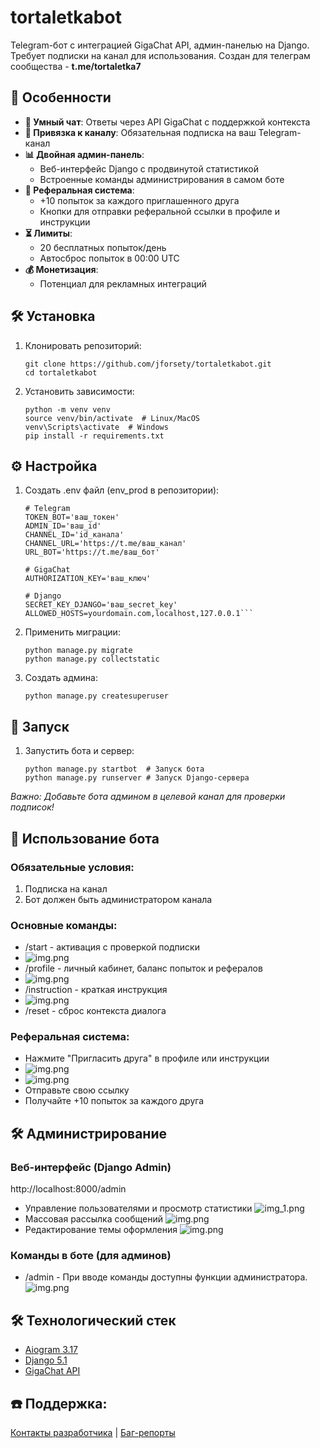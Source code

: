 # tortaletkabot

Telegram-бот с интеграцией GigaChat API, админ-панелью на Django. Требует подписки на канал для использования.
Создан для телеграм сообщества - **t.me/tortaletka7**

## 🌟 Особенности

- **🤖 Умный чат**: Ответы через API GigaChat с поддержкой контекста
- **🔑 Привязка к каналу**: Обязательная подписка на ваш Telegram-канал
- **📊 Двойная админ-панель**:
  - Веб-интерфейс Django с продвинутой статистикой
  - Встроенные команды администрирования в самом боте
- **🎯 Реферальная система**:
  - +10 попыток за каждого приглашенного друга
  - Кнопки для отправки реферальной ссылки в профиле и инструкции
- **⏳ Лимиты**:
  - 20 бесплатных попыток/день
  - Автосброс попыток в 00:00 UTC
- **💰 Монетизация**:
  - Потенциал для рекламных интеграций

## 🛠 Установка

1. Клонировать репозиторий:
   ```
   git clone https://github.com/jforsety/tortaletkabot.git
   cd tortaletkabot
   ```
2. Установить зависимости:
    ```
    python -m venv venv
    source venv/bin/activate  # Linux/MacOS
    venv\Scripts\activate  # Windows
    pip install -r requirements.txt
    ```
## ⚙ Настройка

1. Создать .env файл (env_prod в репозитории):
    ```
    # Telegram
    TOKEN_BOT='ваш_токен'
    ADMIN_ID='ваш_id'
    CHANNEL_ID='id_канала'
    CHANNEL_URL='https://t.me/ваш_канал'
    URL_BOT='https://t.me/ваш_бот'

    # GigaChat
    AUTHORIZATION_KEY='ваш_ключ'

    # Django
    SECRET_KEY_DJANGO='ваш_secret_key'
    ALLOWED_HOSTS=yourdomain.com,localhost,127.0.0.1```
   
2. Применить миграции:
    ```
    python manage.py migrate
    python manage.py collectstatic
   ```
   
3. Создать админа:
    ```
    python manage.py createsuperuser
    ```
   
## 🚀 Запуск

1. Запустить бота и сервер:
    ```
    python manage.py startbot  # Запуск бота
    python manage.py runserver # Запуск Django-сервера
    ```
   
_Важно: Добавьте бота админом в целевой канал для проверки подписок!_

## 🤖 Использование бота

### Обязательные условия:

1. Подписка на канал
2. Бот должен быть администратором канала

### Основные команды:

* /start - активация с проверкой подписки
* ![img.png](readme/img_6.png)
* /profile - личный кабинет, баланс попыток и рефералов
* ![img.png](readme/img_7.png)
* /instruction - краткая инструкция
* ![img.png](readme/img_8.png)
* /reset - сброс контекста диалога

### Реферальная система:

* Нажмите "Пригласить друга" в профиле или инструкции
* ![img.png](readme/img_4.png)
* ![img.png](readme/img_5.png)
* Отправьте свою ссылку
* Получайте +10 попыток за каждого друга

## 🛠 Администрирование

### Веб-интерфейс (Django Admin)
http://localhost:8000/admin

* Управление пользователями и просмотр статистики
![img_1.png](readme/img_1.png)
* Массовая рассылка сообщений
![img.png](readme/img_2.png)
* Редактирование темы оформления
![img.png](readme/img_3.png)

### Команды в боте (для админов)

* /admin - При вводе команды доступны функции администратора.
![img.png](readme/img.png)

## 🛠 Технологический стек

* [Aiogram 3.17](https://docs.aiogram.dev/en/v3.20.0.post0/)
* [Django 5.1](https://docs.djangoproject.com/en/5.2/)
* [GigaChat API](https://developers.sber.ru/portal/products/gigachat-api)

## ☎️ Поддержка:
[Контакты разработчика](https://t.me/jforsety) | [Баг-репорты](https://github.com/jforsety/tortaletkabot/issues)